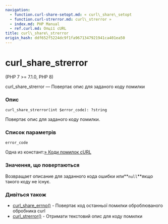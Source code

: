 ```yaml
---
navigation:
  - function.curl-share-setopt.md: « curl\_share\_setopt
  - function.curl-strerror.md: curl\_strerror »
  - index.md: PHP Manual
  - ref.curl.md: Опції cURL
title: curl\_share\_strerror
origin_hash: ddf652f5224dc9f1fa9671347921941ca401ea50
---
```

# curl\_share\_strerror

(PHP 7 >= 7.1.0, PHP 8)

curl\_share\_strerror — Повертає опис для заданого коду помилки

### Опис

```methodsynopsis
curl_share_strerror(int $error_code): ?string
```

Повертає опис для заданого коду помилки.

### Список параметрів

`error_code`

Одна из констант:[» Коди помилок cURL](http://curl.haxx.se/libcurl/c/libcurl-errors.md)

### Значення, що повертаються

Возвращает описание для заданного кода ошибки или\*\*`null`\*\*якщо такого коду не існує.

### Дивіться також

-   [curl\_share\_errno()](function.curl-share-errno.md) \- Повертає код останньої помилки оброблюваного обробника curl
-   [curl\_strerror()](function.curl-strerror.md) \- Отримати текстовий опис для коду помилки
